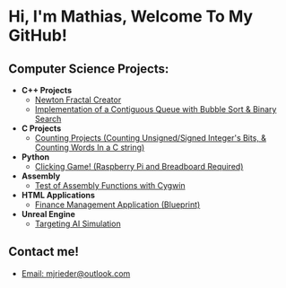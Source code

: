 <h1>Hi, I'm Mathias, Welcome To My GitHub!</h1>

<h2>Computer Science Projects:</h2>

- <b>C++ Projects</b>
  - [Newton Fractal Creator](https://github.com/MathiasJRieder/NewtonFractalCreator)
  - [Implementation of a Contiguous Queue with Bubble Sort & Binary Search](https://github.com/MathiasJRieder/ContiguousQueueBubbleandBinary)
- <b>C Projects</b>
  - [Counting Projects (Counting Unsigned/Signed Integer's Bits, & Counting Words In a C string)](https://github.com/MathiasJRieder/CountingProjects)
- <b>Python</b>
  - [Clicking Game! (Raspberry Pi and Breadboard Required)](https://github.com/MathiasJRieder/ClickingGame)
- <b>Assembly</b>
  - [Test of Assembly Functions with Cygwin](https://github.com/MathiasJRieder/AssemblyFunctionsTest)
- <b>HTML Applications</b>
  - [Finance Management Application (Blueprint)](https://github.com/MathiasJRieder/FinanceManagement)
- <b>Unreal Engine</b>
  - [Targeting AI Simulation](https://github.com/MathiasJRieder/TargetingAISimulation)
  
 <h2> Contact me!</h2>
 
 - [Email: mjrieder@outlook.com](mailto:mjrieder@outlook.com)
